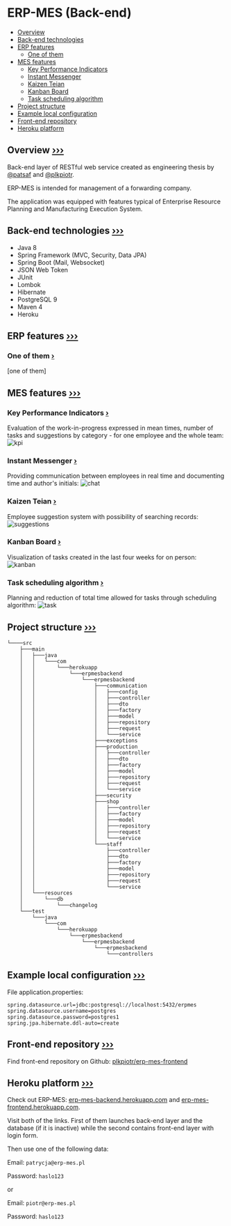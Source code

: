 # <a name="0">ERP-MES (Back-end)</a>

- [Overview](#1)
- [Back-end technologies](#2)
- [ERP features](#3)
  - [One of them](#3.1)
- [MES features](#4)
  - [Key Performance Indicators](#4.1)
  - [Instant Messenger](#4.2)
  - [Kaizen Teian](#4.3)
  - [Kanban Board](#4.4)
  - [Task scheduling algorithm](#4.5)
- [Project structure](#5)
- [Example local configuration](#6)
- [Front-end repository](#7)
- [Heroku platform](#8)


## <a name="1">Overview</a> [&#8250;&#8250;&#8250;](#0)

Back-end layer of RESTful web service created as engineering thesis by [@patsaf](https://github.com/patsaf) and [@plkpiotr](https://github.com/plkpiotr).
 
ERP-MES is intended for management of a forwarding company.

The application was equipped with features typical of Enterprise Resource Planning and Manufacturing Execution System.

## <a name="2">Back-end technologies</a> [&#8250;&#8250;&#8250;](#0)

- Java 8
- Spring Framework (MVC, Security, Data JPA)
- Spring Boot (Mail, Websocket)
- JSON Web Token
- JUnit
- Lombok
- Hibernate
- PostgreSQL 9
- Maven 4
- Heroku

## <a name="3">ERP features</a> [&#8250;&#8250;&#8250;](#0)

### <a name="3.1">One of them</a> [&#8250;](#3)

[one of them]

## <a name="4">MES features</a> [&#8250;&#8250;&#8250;](#0)

### <a name="4.1">Key Performance Indicators</a> [&#8250;](#4)

Evaluation of the work-in-progress expressed in mean times, number of tasks and suggestions by category - for one employee and the whole team: ![kpi](https://user-images.githubusercontent.com/21959354/52904777-f7e04580-3230-11e9-85f4-cde2b4736bb7.png)

### <a name="4.2">Instant Messenger</a> [&#8250;](#4)

Providing communication between employees in real time and documenting time and author's initials: ![chat](https://user-images.githubusercontent.com/21959354/52904775-f747af00-3230-11e9-9019-f2dc7d7730cf.png)

### <a name="4.3">Kaizen Teian</a> [&#8250;](#4)

Employee suggestion system with possibility of searching records:![suggestions](https://user-images.githubusercontent.com/21959354/52904778-f7e04580-3230-11e9-8096-c36101a698ff.png)

### <a name="4.4">Kanban Board</a> [&#8250;](#4)

Visualization of tasks created in the last four weeks for on person: ![kanban](https://user-images.githubusercontent.com/21959354/52904776-f7e04580-3230-11e9-9d3d-affa11a61646.PNG)

### <a name="4.5">Task scheduling algorithm</a> [&#8250;](#4)

Planning and reduction of total time allowed for tasks through scheduling algorithm: ![task](https://user-images.githubusercontent.com/21959354/52904779-f7e04580-3230-11e9-8328-4e4e3657c149.png)

## <a name="5">Project structure</a> [&#8250;&#8250;&#8250;](#0)

```
└────src
    ├───main
    │   ├───java
    │   │   └───com
    │   │       └───herokuapp
    │   │           └───erpmesbackend
    │   │               └───erpmesbackend
    │   │                   ├───communication
    │   │                   │   ├───config
    │   │                   │   ├───controller
    │   │                   │   ├───dto
    │   │                   │   ├───factory
    │   │                   │   ├───model
    │   │                   │   ├───repository
    │   │                   │   ├───request
    │   │                   │   └───service
    │   │                   ├───exceptions
    │   │                   ├───production
    │   │                   │   ├───controller
    │   │                   │   ├───dto
    │   │                   │   ├───factory
    │   │                   │   ├───model
    │   │                   │   ├───repository
    │   │                   │   ├───request
    │   │                   │   └───service
    │   │                   ├───security
    │   │                   ├───shop
    │   │                   │   ├───controller
    │   │                   │   ├───factory
    │   │                   │   ├───model
    │   │                   │   ├───repository
    │   │                   │   ├───request
    │   │                   │   └───service
    │   │                   └───staff
    │   │                       ├───controller
    │   │                       ├───dto
    │   │                       ├───factory
    │   │                       ├───model
    │   │                       ├───repository
    │   │                       ├───request
    │   │                       └───service
    │   └───resources
    │       └───db
    │           └───changelog
    └───test
        └───java
            └───com
                └───herokuapp
                    └───erpmesbackend
                        └───erpmesbackend
                            └───erpmesbackend
                                └───controllers
```

## <a name="6">Example local configuration</a> [&#8250;&#8250;&#8250;](#0)

File application.properties:

```properties
spring.datasource.url=jdbc:postgresql://localhost:5432/erpmes
spring.datasource.username=postgres
spring.datasource.password=postgres1
spring.jpa.hibernate.ddl-auto=create
```

## <a name="7">Front-end repository</a> [&#8250;&#8250;&#8250;](#0)

Find front-end repository on Github: [plkpiotr/erp-mes-frontend](https://github.com/plkpiotr/erp-mes-frontend)

## <a name="8">Heroku platform</a> [&#8250;&#8250;&#8250;](#0)

Check out ERP-MES: [erp-mes-backend.herokuapp.com](https://erp-mes-backend.herokuapp.com/) and [erp-mes-frontend.herokuapp.com](https://erp-mes-frontend.herokuapp.com/).

Visit both of the links. First of them launches back-end layer and the database (if it is inactive) while the second contains front-end layer with login form.

Then use one of the following data:

Email: `patrycja@erp-mes.pl`

Password: `haslo123`

or

Email: `piotr@erp-mes.pl`

Password: `haslo123`
